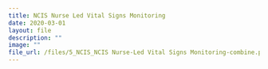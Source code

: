 ```yaml
---
title: NCIS Nurse Led Vital Signs Monitoring
date: 2020-03-01
layout: file
description: ""
image: ""
file_url: /files/5_NCIS_NCIS Nurse-Led Vital Signs Monitoring-combine.pdf
---
```


